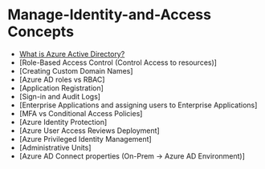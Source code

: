 # Manage-Identity-and-Access Concepts

- [What is Azure Active Directory?](https://github.com/earkevin11/What-is-Azure-Active-Directory-/edit/main/README.md)
- [Role-Based Access Control (Control Access to resources)]
- [Creating Custom Domain Names]
- [Azure AD roles vs RBAC]
- [Application Registration]
- [Sign-in and Audit Logs]
- [Enterprise Applications and assigning users to Enterprise Applications]
- [MFA vs Conditional Access Policies]
- [Azure Identity Protection]
- [Azure User Access Reviews Deployment]
- [Azure Privileged Identity Management]
- [Administrative Units]
- [Azure AD Connect properties (On-Prem -> Azure AD Environment)]
